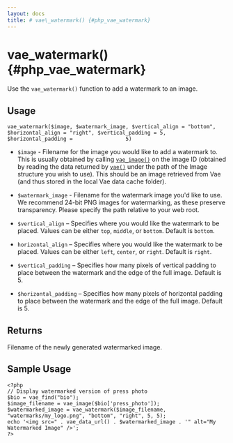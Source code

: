 ```yaml
---
layout: docs
title: # vae\_watermark() {#php_vae_watermark}
---
```


# vae\_watermark() {#php_vae_watermark}

Use the `vae_watermark()` function to add a watermark to an image.

## Usage

`vae_watermark($image, $watermark_image, $vertical_align = "bottom",                 $horizontal_align = "right", $vertical_padding = 5, $horizontal_padding =                 5)`

-   `$image` - Filename for the image you would like to add a
    watermark to. This is usually obtained by calling
    [`vae_image()`](#php_vae_image) on the image ID (obtained by reading
    the data returned by [`vae()`](#php_vae) under the path of the Image
    structure you wish to use). This should be an image retrieved from
    Vae (and thus stored in the local Vae data cache folder).

-   `$watermark_image` - Filename for the watermark image you'd like
    to use. We recommend 24-bit PNG images for watermarking, as these
    preserve transparency. Please specify the path relative to your
    web root.

-   `$vertical_align` – Specifies where you would like the watermark to
    be placed. Values can be either `top`, `middle`, or `bottom`.
    Default is `bottom`.

-   `horizontal_align` – Specifies where you would like the watermark to
    be placed. Values can be either `left`, `center`, or `right`.
    Default is `right`.

-   `$vertical_padding` – Specifies how many pixels of vertical padding
    to place between the watermark and the edge of the full image.
    Default is 5.

-   `$horizontal_padding` – Specifies how many pixels of horizontal
    padding to place between the watermark and the edge of the
    full image. Default is 5.

## Returns

Filename of the newly generated watermarked image.

## Sample Usage

    <?php
    // Display watermarked version of press photo
    $bio = vae_find("bio");
    $image_filename = vae_image($bio['press_photo']);
    $watermarked_image = vae_watermark($image_filename, "watermarks/my_logo.png", "bottom", "right", 5, 5);
    echo '<img src=" . vae_data_url() . $watermarked_image . '" alt="My Watermarked Image" />';
    ?>
